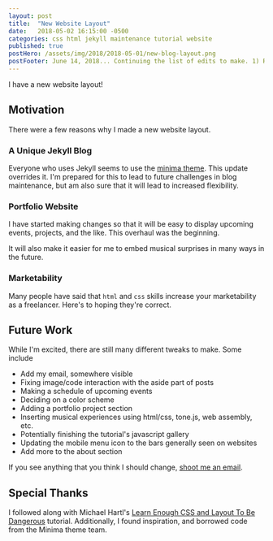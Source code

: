 ```yaml
---
layout: post
title:  "New Website Layout"
date:   2018-05-02 16:15:00 -0500
categories: css html jekyll maintenance tutorial website
published: true
postHero: /assets/img/2018/2018-05-01/new-blog-layout.png
postFooter: June 14, 2018... Continuing the list of edits to make. 1) Reduce all image file sizes. 2) Add RSS Feed. 3) Lazy-load images. 
---
```

I have a new website layout!

## Motivation
There were a few reasons why I made a new website layout.

### A Unique Jekyll Blog
Everyone who uses Jekyll seems to use the [minima theme](https://jekyll.github.io/minima/).
This update overrides it.
I'm prepared for this to lead to future challenges in blog maintenance, but am
also sure that it will lead to increased flexibility.

### Portfolio Website
I have started making changes so that it will be easy to display upcoming events,
projects, and the like. This overhaul was the beginning.

It will also make it easier for me to embed musical surprises in many ways in the future.

### Marketability
Many people have said that `html` and `css` skills increase your marketability as a freelancer.
Here's to hoping they're correct.

## Future Work

While I'm excited, there are still many different tweaks to make.
Some include
- Add my email, somewhere visible
- Fixing image/code interaction with the aside part of posts
- Making a schedule of upcoming events
- Deciding on a color scheme
- Adding a portfolio project section
- Inserting musical experiences using html/css, tone.js, web assembly, etc.
- Potentially finishing the tutorial's javascript gallery
- Updating the mobile menu icon to the bars generally seen on websites
- Add more to the about section

If you see anything that you think I should change, [shoot me an email](mailto:site.email).

## Special Thanks
I followed along with Michael Hartl's [Learn Enough CSS and Layout To Be Dangerous](https://www.learnenough.com/css-and-layout-tutorial) tutorial.
Additionally, I found inspiration, and borrowed code from the Minima theme team.
